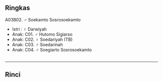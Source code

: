## Ringkas

A03B02. ♂ Soekamto Sosrosoekamto
	<br/>

*	Istri : ♀ Darwiyah 
	<br/>
*	Anak: C01. ♂ Hutomo Sigiarso
*	Anak: C02. ♀ Soedariyah (TB)
*	Anak: C03. ♂ Soedarinah
*	Anak: C04. ♂ Soegiarto Sosrosoekamto
	<br/><br/>

-- -- --

## Rinci

